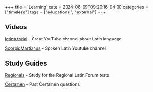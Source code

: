 +++
title = 'Learning'
date = 2024-06-09T09:20:16-04:00
categories = ["timeless"]
tags = ["educational", "external"]
+++

## Videos

[latintutorial](https://www.youtube.com/@latintutorial) - Great YouTube channel about Latin language

[ScorpioMartianus](https://www.youtube.com/@scorpiomartianus) - Spoken Latin Youtube channel

## Study Guides

[Regionals](https://www.fjcl.org/regional-study-guides.html) - Study for the Regional Latin Forum tests

[Certamen](https://www.fjcl.org/past-fjcl-tests--certamen.html) - Past Certamen questions
